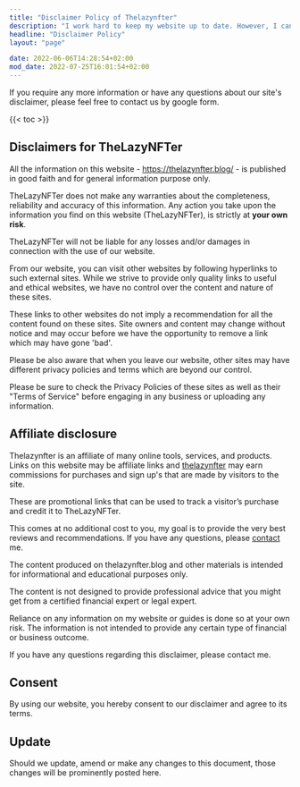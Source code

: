 ```yaml
---
title: "Disclaimer Policy of Thelazynfter"
description: "I work hard to keep my website up to date. However, I cannot guarantee that everything on my website is accurate."
headline: "Disclaimer Policy"
layout: "page"

date: 2022-06-06T14:28:54+02:00
mod_date: 2022-07-25T16:01:54+02:00
---
```

If you require any more information or have any questions about our site's disclaimer, please feel free to contact us by google form.

{{< toc >}}

## Disclaimers for TheLazyNFTer

All the information on this website - https://thelazynfter.blog/ - is published in good faith and for general information purpose only.

TheLazyNFTer does not make any warranties about the completeness, reliability and accuracy of this information. Any action you take upon the information you find on this website (TheLazyNFTer), is strictly at **your own risk**.

TheLazyNFTer will not be liable for any losses and/or damages in connection with the use of our website.

From our website, you can visit other websites by following hyperlinks to such external sites. While we strive to provide only quality links to useful and ethical websites, we have no control over the content and nature of these sites.

These links to other websites do not imply a recommendation for all the content found on these sites. Site owners and content may change without notice and may occur before we have the opportunity to remove a link which may have gone 'bad'.

Please be also aware that when you leave our website, other sites may have different privacy policies and terms which are beyond our control.

Please be sure to check the Privacy Policies of these sites as well as their "Terms of Service" before engaging in any business or uploading any information.

## Affiliate disclosure

Thelazynfter is an affiliate of many online tools, services, and products. Links on this website may be affiliate links and [thelazynfter](/) may earn commissions for purchases and sign up's that are made by visitors to the site.

These are promotional links that can be used to track a visitor’s purchase and credit it to TheLazyNFTer.

This comes at no additional cost to you, my goal is to provide the very best reviews and recommendations. If you have any questions, please [contact](/contact/) me.

The content produced on thelazynfter.blog and other materials is intended for informational and educational purposes only.

The content is not designed to provide professional advice that you might get from a certified financial expert or legal expert.

Reliance on any information on my website or guides is done so at your own risk. The information is not intended to provide any certain type of financial or business outcome.

If you have any questions regarding this disclaimer, please contact me.

## Consent

By using our website, you hereby consent to our disclaimer and agree to its terms.

## Update

Should we update, amend or make any changes to this document, those changes will be prominently posted here.

